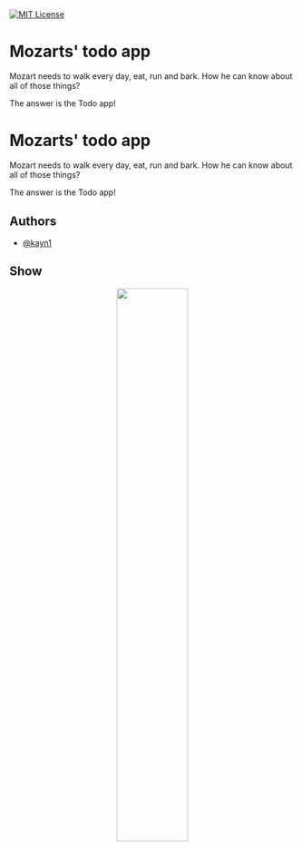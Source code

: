 ## 
[![MIT License](https://img.shields.io/badge/Daniel-supports%20me-pink.svg)](https://choosealicense.com/licenses/mit/)



# Mozarts' todo app

Mozart needs to walk every day, eat, run and bark.
How he can know about all of those things?

The answer is the Todo app!

# Mozarts' todo app

Mozart needs to walk every day, eat, run and bark.
How he can know about all of those things?

The answer is the Todo app!

## Authors

- [@kayn1](https://www.github.com/kayn1)


## Show
<p align="center" width="100%">
    <img width="50%" src="https://i.postimg.cc/Wz1JVWs2/Screenshot-2022-09-01-at-21-29-21.png">
</p>
